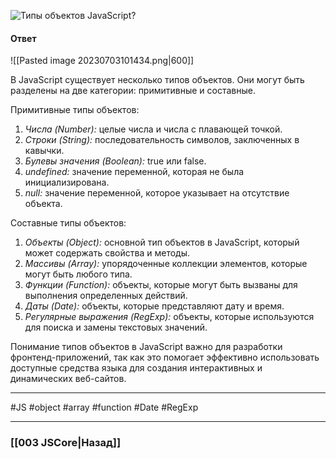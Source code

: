 ![Типы объектов JavaScript?](https://youtu.be/ngyOYuTrUk8?t=595)

#### Ответ

![[Pasted image 20230703101434.png|600]]

В JavaScript существует несколько типов объектов. Они могут быть разделены на две категории: примитивные и составные.

Примитивные типы объектов:
1. *Числа (Number):* целые числа и числа с плавающей точкой.
2. *Строки (String):* последовательность символов, заключенных в кавычки.
3. *Булевы значения (Boolean):* true или false.
4. *undefined:* значение переменной, которая не была инициализирована.
5. *null:* значение переменной, которое указывает на отсутствие объекта.

Составные типы объектов:
1. *Объекты (Object):* основной тип объектов в JavaScript, который может содержать свойства и методы.
2. *Массивы (Array):* упорядоченные коллекции элементов, которые могут быть любого типа.
3. *Функции (Function):* объекты, которые могут быть вызваны для выполнения определенных действий.
4. *Даты (Date):* объекты, которые представляют дату и время.
5. *Регулярные выражения (RegExp):* объекты, которые используются для поиска и замены текстовых значений.

Понимание типов объектов в JavaScript важно для разработки фронтенд-приложений, так как это помогает эффективно использовать доступные средства языка для создания интерактивных и динамических веб-сайтов.

___
 #JS #object #array #function #Date #RegExp 

___

### [[003 JSCore|Назад]]